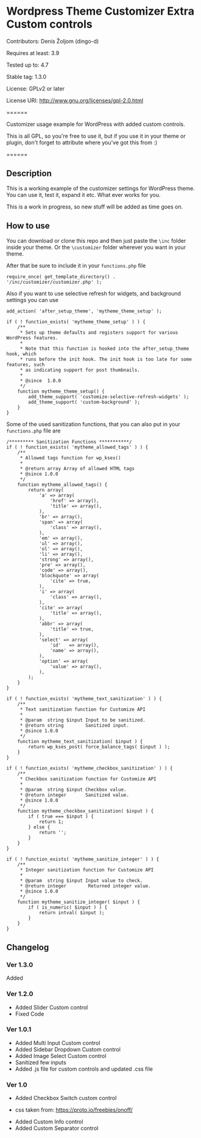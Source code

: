 # Wordpress Theme Customizer Extra Custom controls

Contributors: Denis Žoljom (dingo-d)

Requires at least: 3.9

Tested up to: 4.7

Stable tag: 1.3.0

License: GPLv2 or later

License URI: http://www.gnu.org/licenses/gpl-2.0.html

======

Customizer usage example for WordPress with added custom controls.

This is all GPL, so you're free to use it, but if you use it in your theme or plugin, don't forget to attribute where you've got this from :)

======

## Description

This is a working example of the customizer settings for WordPress theme. You can use it, test it, expand it etc. What ever works for you.

This is a work in progress, so new stuff will be added as time goes on.

## How to use

You can download or clone this repo and then just paste the `\inc` folder inside your theme. Or the `\customizer` folder wherever you want in your theme.

After that be sure to include it in your `functions.php` file

```
require_once( get_template_directory() . '/inc/customizer/customizer.php' );
```

Also if you want to use selective refresh for widgets, and background settings you can use

```
add_action( 'after_setup_theme', 'mytheme_theme_setup' );

if ( ! function_exists( 'mytheme_theme_setup' ) ) {
	/**
	 * Sets up theme defaults and registers support for various WordPress features.
	 *
	 * Note that this function is hooked into the after_setup_theme hook, which
	 * runs before the init hook. The init hook is too late for some features, such
	 * as indicating support for post thumbnails.
	 *
	 * @since  1.0.0
	 */
	function mytheme_theme_setup() {
		add_theme_support( 'customize-selective-refresh-widgets' );
		add_theme_support( 'custom-background' );
	}
}
```

Some of the used sanitization functions, that you can also put in your `functions.php` file are

```
/********* Sanitization Functions ***********/
if ( ! function_exists( 'mytheme_allowed_tags' ) ) {
	/**
	 * Allowed tags function for wp_kses()
	 *
	 * @return array Array of allowed HTML tags
	 * @since 1.0.0
	 */
	function mytheme_allowed_tags() {
		return array(
			'a' => array(
				'href' => array(),
				'title' => array(),
			),
			'br' => array(),
			'span' => array(
				'class' => array(),
			),
			'em' => array(),
			'ul' => array(),
			'ol' => array(),
			'li' => array(),
			'strong' => array(),
			'pre' => array(),
			'code' => array(),
			'blockquote' => array(
				'cite' => true,
			),
			'i' => array(
				'class' => array(),
			),
			'cite' => array(
				'title' => array(),
			),
			'abbr' => array(
				'title' => true,
			),
			'select' => array(
				'id'   => array(),
				'name' => array(),
			),
			'option' => array(
				'value' => array(),
			),
		);
	}
}

if ( ! function_exists( 'mytheme_text_sanitization' ) ) {
	/**
	 * Text sanitization function for Customize API
	 *
	 * @param  string $input Input to be sanitized.
	 * @return string        Sanitized input.
	 * @since 1.0.0
	 */
	function mytheme_text_sanitization( $input ) {
		return wp_kses_post( force_balance_tags( $input ) );
	}
}

if ( ! function_exists( 'mytheme_checkbox_sanitization' ) ) {
	/**
	 * Checkbox sanitization function for Customize API
	 *
	 * @param  string $input Checkbox value.
	 * @return integer       Sanitized value.
	 * @since 1.0.0
	 */
	function mytheme_checkbox_sanitization( $input ) {
		if ( true === $input ) {
			return 1;
		} else {
			return '';
		}
	}
}

if ( ! function_exists( 'mytheme_sanitize_integer' ) ) {
	/**
	 * Integer sanitization function for Customize API
	 *
	 * @param  string $input Input value to check.
	 * @return integer        Returned integer value.
	 * @since 1.0.0
	 */
	function mytheme_sanitize_integer( $input ) {
		if ( is_numeric( $input ) ) {
			return intval( $input );
		}
	}
}
```

## Changelog

### Ver 1.3.0

Added

### Ver 1.2.0

* Added Slider Custom control
* Fixed Code

### Ver 1.0.1

* Added Multi Input Custom control
* Added Sidebar Dropdown Custom control
* Added Image Select Custom control
* Sanitized few inputs
* Added .js file for custom controls and updated .css file

### Ver 1.0

* Added Checkbox Switch custom control
- css taken from: https://proto.io/freebies/onoff/
* Added Custom Info control
* Added Custom Separator control
